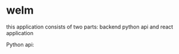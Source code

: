# welm

this application consists of two parts: backend python api and react application

Python api:
